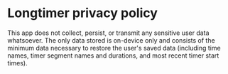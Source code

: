 # Longtimer privacy policy

This app does not collect, persist, or transmit any sensitive user data whatsoever. The only data stored is on-device only and consists of the minimum data necessary to restore the user's saved data (including time names, timer segment names and durations, and most recent timer start times).